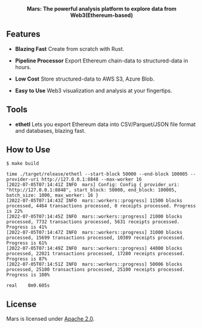 <p align="center"><b>Mars: The powerful analysis platform to explore data from Web3(Ethereum-based)</b></p>

## Features

- __Blazing Fast__ Create from scratch with Rust.

- __Pipeline Processor__ Export Ethereum chain-data to structured-data in hours.

- __Low Cost__ Store structured-data to AWS S3, Azure Blob.

- __Easy to Use__ Web3 visualization and analysis at your fingertips.

## Tools

- __ethetl__ Lets you export Ethereum data into CSV/Parquet/JSON file format and databases, blazing fast.

## How to Use

```shell
$ make build

time ./target/release/ethetl --start-block 50000 --end-block 100005 --provider-uri http://127.0.0.1:8848 --max-worker 16
[2022-07-05T07:14:41Z INFO  mars] Config: Config { provider_uri: "http://127.0.0.1:8848", start_block: 50000, end_block: 100005, batch_size: 1000, max_worker: 16 }
[2022-07-05T07:14:43Z INFO  mars::workers::progress] 11500 blocks processed, 4464 transactions processed, 0 receipts processed. Progress is 22%
[2022-07-05T07:14:45Z INFO  mars::workers::progress] 21000 blocks processed, 7732 transactions processed, 5631 receipts processed. Progress is 41%
[2022-07-05T07:14:47Z INFO  mars::workers::progress] 31000 blocks processed, 15699 transactions processed, 10389 receipts processed. Progress is 61%
[2022-07-05T07:14:49Z INFO  mars::workers::progress] 44000 blocks processed, 22021 transactions processed, 17280 receipts processed. Progress is 87%
[2022-07-05T07:14:51Z INFO  mars::workers::progress] 50006 blocks processed, 25100 transactions processed, 25100 receipts processed. Progress is 100%

real	0m9.605s
```

## License

Mars is licensed under [Apache 2.0](LICENSE).
